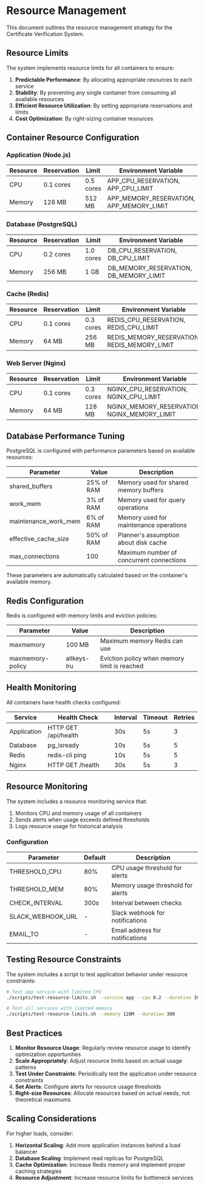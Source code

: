 # Resource Management

This document outlines the resource management strategy for the Certificate Verification System.

## Resource Limits

The system implements resource limits for all containers to ensure:

1. **Predictable Performance**: By allocating appropriate resources to each service
2. **Stability**: By preventing any single container from consuming all available resources
3. **Efficient Resource Utilization**: By setting appropriate reservations and limits
4. **Cost Optimization**: By right-sizing container resources

## Container Resource Configuration

### Application (Node.js)

| Resource | Reservation | Limit | Environment Variable |
|----------|-------------|-------|---------------------|
| CPU | 0.1 cores | 0.5 cores | APP_CPU_RESERVATION, APP_CPU_LIMIT |
| Memory | 128 MB | 512 MB | APP_MEMORY_RESERVATION, APP_MEMORY_LIMIT |

### Database (PostgreSQL)

| Resource | Reservation | Limit | Environment Variable |
|----------|-------------|-------|---------------------|
| CPU | 0.2 cores | 1.0 cores | DB_CPU_RESERVATION, DB_CPU_LIMIT |
| Memory | 256 MB | 1 GB | DB_MEMORY_RESERVATION, DB_MEMORY_LIMIT |

### Cache (Redis)

| Resource | Reservation | Limit | Environment Variable |
|----------|-------------|-------|---------------------|
| CPU | 0.1 cores | 0.3 cores | REDIS_CPU_RESERVATION, REDIS_CPU_LIMIT |
| Memory | 64 MB | 256 MB | REDIS_MEMORY_RESERVATION, REDIS_MEMORY_LIMIT |

### Web Server (Nginx)

| Resource | Reservation | Limit | Environment Variable |
|----------|-------------|-------|---------------------|
| CPU | 0.1 cores | 0.3 cores | NGINX_CPU_RESERVATION, NGINX_CPU_LIMIT |
| Memory | 64 MB | 128 MB | NGINX_MEMORY_RESERVATION, NGINX_MEMORY_LIMIT |

## Database Performance Tuning

PostgreSQL is configured with performance parameters based on available resources:

| Parameter | Value | Description |
|-----------|-------|-------------|
| shared_buffers | 25% of RAM | Memory used for shared memory buffers |
| work_mem | 3% of RAM | Memory used for query operations |
| maintenance_work_mem | 6% of RAM | Memory used for maintenance operations |
| effective_cache_size | 50% of RAM | Planner's assumption about disk cache |
| max_connections | 100 | Maximum number of concurrent connections |

These parameters are automatically calculated based on the container's available memory.

## Redis Configuration

Redis is configured with memory limits and eviction policies:

| Parameter | Value | Description |
|-----------|-------|-------------|
| maxmemory | 100 MB | Maximum memory Redis can use |
| maxmemory-policy | allkeys-lru | Eviction policy when memory limit is reached |

## Health Monitoring

All containers have health checks configured:

| Service | Health Check | Interval | Timeout | Retries |
|---------|--------------|----------|---------|---------|
| Application | HTTP GET /api/health | 30s | 5s | 3 |
| Database | pg_isready | 10s | 5s | 5 |
| Redis | redis-cli ping | 10s | 5s | 5 |
| Nginx | HTTP GET /health | 30s | 5s | 3 |

## Resource Monitoring

The system includes a resource monitoring service that:

1. Monitors CPU and memory usage of all containers
2. Sends alerts when usage exceeds defined thresholds
3. Logs resource usage for historical analysis

### Configuration

| Parameter | Default | Description |
|-----------|---------|-------------|
| THRESHOLD_CPU | 80% | CPU usage threshold for alerts |
| THRESHOLD_MEM | 80% | Memory usage threshold for alerts |
| CHECK_INTERVAL | 300s | Interval between checks |
| SLACK_WEBHOOK_URL | - | Slack webhook for notifications |
| EMAIL_TO | - | Email address for notifications |

## Testing Resource Constraints

The system includes a script to test application behavior under resource constraints:

```bash
# Test app service with limited CPU
./scripts/test-resource-limits.sh --service app --cpu 0.2 --duration 300

# Test all services with limited memory
./scripts/test-resource-limits.sh --memory 128M --duration 300
```

## Best Practices

1. **Monitor Resource Usage**: Regularly review resource usage to identify optimization opportunities
2. **Scale Appropriately**: Adjust resource limits based on actual usage patterns
3. **Test Under Constraints**: Periodically test the application under resource constraints
4. **Set Alerts**: Configure alerts for resource usage thresholds
5. **Right-size Resources**: Allocate resources based on actual needs, not theoretical maximums

## Scaling Considerations

For higher loads, consider:

1. **Horizontal Scaling**: Add more application instances behind a load balancer
2. **Database Scaling**: Implement read replicas for PostgreSQL
3. **Cache Optimization**: Increase Redis memory and implement proper caching strategies
4. **Resource Adjustment**: Increase resource limits for bottleneck services